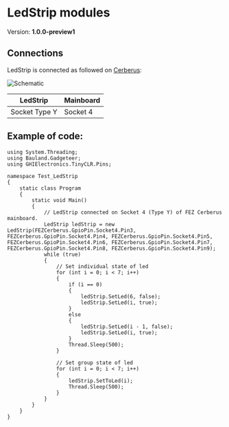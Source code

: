 # LedStrip modules
Version: __1.0.0-preview1__

## Connections ##
LedStrip is connected as followed on [Cerberus](http://docs.ghielectronics.com/hardware/legacy_products/gadgeteer/fez_cerberus.html):

![Schematic](Gadgeteer-LedStrip-Cerberus.jpg)

LedStrip    | Mainboard
------------- | ----------
Socket Type Y | Socket 4

## Example of code:
```CSharp
using System.Threading;
using Bauland.Gadgeteer;
using GHIElectronics.TinyCLR.Pins;

namespace Test_LedStrip
{
    static class Program
    {
        static void Main()
        {
            // LedStrip connected on Socket 4 (Type Y) of FEZ Cerberus mainboard.
            LedStrip ledStrip = new LedStrip(FEZCerberus.GpioPin.Socket4.Pin3, FEZCerberus.GpioPin.Socket4.Pin4, FEZCerberus.GpioPin.Socket4.Pin5, FEZCerberus.GpioPin.Socket4.Pin6, FEZCerberus.GpioPin.Socket4.Pin7, FEZCerberus.GpioPin.Socket4.Pin8, FEZCerberus.GpioPin.Socket4.Pin9);
            while (true)
            {
                // Set individual state of led
                for (int i = 0; i < 7; i++)
                {
                    if (i == 0)
                    {
                        ledStrip.SetLed(6, false);
                        ledStrip.SetLed(i, true);
                    }
                    else
                    {
                        ledStrip.SetLed(i - 1, false);
                        ledStrip.SetLed(i, true);
                    }
                    Thread.Sleep(500);
                }

                // Set group state of led
                for (int i = 0; i < 7; i++)
                {
                    ledStrip.SetToLed(i);
                    Thread.Sleep(500);
                }
            }
        }
    }
}
```
